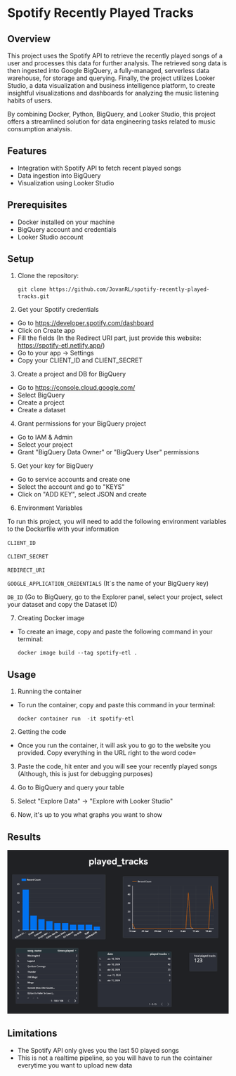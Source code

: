 
# Spotify Recently Played Tracks

## Overview
This project uses the Spotify API to retrieve the recently played songs of a user and processes this data for further analysis. The retrieved song data is then ingested into Google BigQuery, a fully-managed, serverless data warehouse, for storage and querying. Finally, the project utilizes Looker Studio, a data visualization and business intelligence platform, to create insightful visualizations and dashboards for analyzing the music listening habits of users.

By combining Docker, Python, BigQuery, and Looker Studio, this project offers a streamlined solution for data engineering tasks related to music consumption analysis. 

## Features
- Integration with Spotify API to fetch recent played songs
- Data ingestion into BigQuery
- Visualization using Looker Studio

## Prerequisites
- Docker installed on your machine
- BigQuery account and credentials
- Looker Studio account

## Setup
1. Clone the repository:
   ```
   git clone https://github.com/JovanRL/spotify-recently-played-tracks.git
   ```
2. Get your Spotify credentials
- Go to https://developer.spotify.com/dashboard
- Click on Create app
- Fill the fields (In the Redirect URI part, just provide this website: https://spotify-etl.netlify.app/)
- Go to your app -> Settings
- Copy your CLIENT_ID and CLIENT_SECRET

3. Create a project and DB for BigQuery
- Go to https://console.cloud.google.com/
- Select BigQuery
- Create a project
- Create a dataset

4. Grant permissions for your BigQuery project
- Go to IAM & Admin
- Select your project
- Grant "BigQuery Data Owner" or "BigQuery User" permissions 

5. Get your key for BigQuery
- Go to service accounts and create one
- Select the account and go to "KEYS"
- Click on "ADD  KEY", select JSON and create

6. Environment Variables

To run this project, you will need to add the following environment variables to the Dockerfile with your information

`CLIENT_ID`

`CLIENT_SECRET`

`REDIRECT_URI`

`GOOGLE_APPLICATION_CREDENTIALS` (It´s the name of your BigQuery  key)

`DB_ID` (Go to BigQuery, go to the Explorer panel, select your project, select your dataset and copy the Dataset ID)

7. Creating Docker image
- To create an image, copy and paste the following command in your terminal:
   ```
   docker image build --tag spotify-etl .
   ```

## Usage
1. Running the container
- To run the container, copy and paste this command in your terminal:
   ```
   docker container run  -it spotify-etl
   ```
2. Getting the code
- Once you run the container, it will ask you to go to the website you provided. Copy everything in the URL right to the word code=

3. Paste the code, hit enter and you will see your recently played songs (Although, this is just for debugging purposes)

4. Go to BigQuery and query your table

5. Select "Explore Data" -> "Explore with Looker Studio"

6. Now, it's up to you what graphs you want to show

## Results
![result](./images/result.png)

## Limitations
- The Spotify API only gives you the last 50 played songs
- This is not a realtime pipeline, so you will have to run the cointainer everytime you want to upload new data
